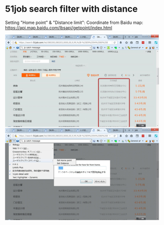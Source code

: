 # 51job search filter with distance

Setting "Home point" & "Distance limit":
	Coordinate from Baidu map: https://api.map.baidu.com/lbsapi/getpoint/index.html
 
![effect](https://github.com/zhuzemin/51job_filter_addr/raw/master/2018-06-03_133329.jpg)
![set distance](https://github.com/zhuzemin/51job_filter_addr/raw/master/2018-06-03_133131.jpg)
